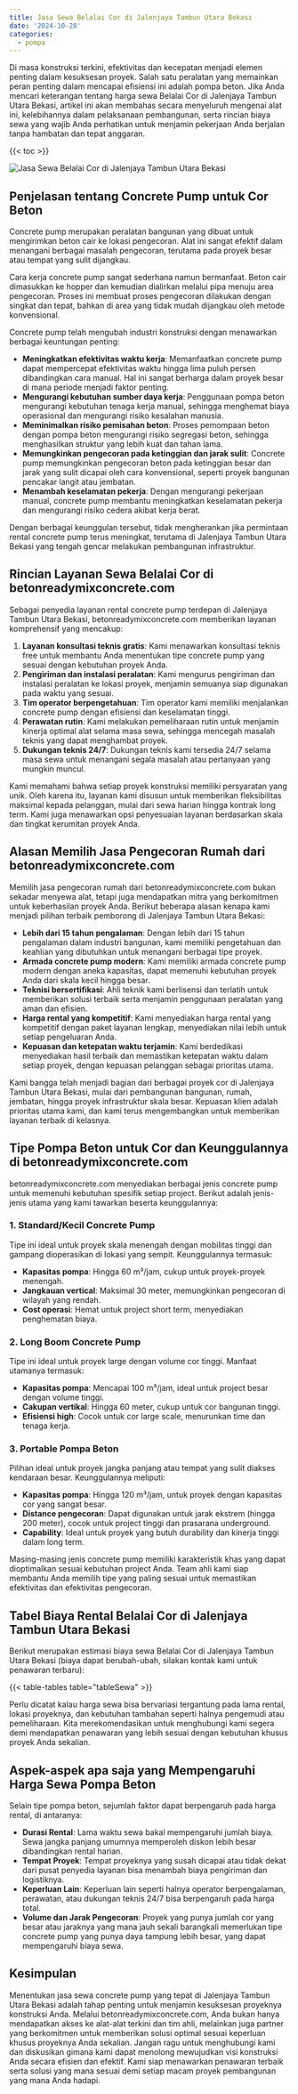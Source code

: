 ```yaml
---
title: Jasa Sewa Belalai Cor di Jalenjaya Tambun Utara Bekasi
date: '2024-10-28'
categories:
  - pompa
---
```


Di masa konstruksi terkini, efektivitas dan kecepatan menjadi elemen penting dalam kesuksesan proyek. Salah satu peralatan yang memainkan peran penting dalam mencapai efisiensi ini adalah pompa beton. Jika Anda mencari keterangan tentang harga sewa Belalai Cor di Jalenjaya Tambun Utara Bekasi, artikel ini akan membahas secara menyeluruh mengenai alat ini, kelebihannya dalam pelaksanaan pembangunan, serta rincian biaya sewa yang wajib Anda perhatikan untuk menjamin pekerjaan Anda berjalan tanpa hambatan dan tepat anggaran.

{{< toc >}}

![Jasa Sewa Belalai Cor di Jalenjaya Tambun Utara Bekasi](https://betoncor8.github.io/pump/concrete-pump%20(22).png)

## Penjelasan tentang Concrete Pump untuk Cor Beton

Concrete pump merupakan peralatan bangunan yang dibuat untuk mengirimkan beton cair ke lokasi pengecoran. Alat ini sangat efektif dalam menangani berbagai masalah pengecoran, terutama pada proyek besar atau tempat yang sulit dijangkau.

Cara kerja concrete pump sangat sederhana namun bermanfaat. Beton cair dimasukkan ke hopper dan kemudian dialirkan melalui pipa menuju area pengecoran. Proses ini membuat proses pengecoran dilakukan dengan singkat dan tepat, bahkan di area yang tidak mudah dijangkau oleh metode konvensional.

Concrete pump telah mengubah industri konstruksi dengan menawarkan berbagai keuntungan penting:

- **Meningkatkan efektivitas waktu kerja**: Memanfaatkan concrete pump dapat mempercepat efektivitas waktu hingga lima puluh persen dibandingkan cara manual. Hal ini sangat berharga dalam proyek besar di mana periode menjadi faktor penting.
- **Mengurangi kebutuhan sumber daya kerja**: Penggunaan pompa beton mengurangi kebutuhan tenaga kerja manual, sehingga menghemat biaya operasional dan mengurangi risiko kesalahan manusia.
- **Meminimalkan risiko pemisahan beton**: Proses pemompaan beton dengan pompa beton mengurangi risiko segregasi beton, sehingga menghasilkan struktur yang lebih kuat dan tahan lama.
- **Memungkinkan pengecoran pada ketinggian dan jarak sulit**: Concrete pump memungkinkan pengecoran beton pada ketinggian besar dan jarak yang sulit dicapai oleh cara konvensional, seperti proyek bangunan pencakar langit atau jembatan.
- **Menambah keselamatan pekerja**: Dengan mengurangi pekerjaan manual, concrete pump membantu meningkatkan keselamatan pekerja dan mengurangi risiko cedera akibat kerja berat.

Dengan berbagai keunggulan tersebut, tidak mengherankan jika permintaan rental concrete pump terus meningkat, terutama di Jalenjaya Tambun Utara Bekasi yang tengah gencar melakukan pembangunan infrastruktur.

## Rincian Layanan Sewa Belalai Cor di betonreadymixconcrete.com

Sebagai penyedia layanan rental concrete pump terdepan di Jalenjaya Tambun Utara Bekasi, betonreadymixconcrete.com memberikan layanan komprehensif yang mencakup:

1. **Layanan konsultasi teknis gratis**: Kami menawarkan konsultasi teknis free untuk membantu Anda menentukan tipe concrete pump yang sesuai dengan kebutuhan proyek Anda.
2. **Pengiriman dan instalasi peralatan**: Kami mengurus pengiriman dan instalasi peralatan ke lokasi proyek, menjamin semuanya siap digunakan pada waktu yang sesuai.
3. **Tim operator berpengetahuan**: Tim operator kami memiliki menjalankan concrete pump dengan efisiensi dan keselamatan tinggi.
4. **Perawatan rutin**: Kami melakukan pemeliharaan rutin untuk menjamin kinerja optimal alat selama masa sewa, sehingga mencegah masalah teknis yang dapat menghambat proyek.
5. **Dukungan teknis 24/7**: Dukungan teknis kami tersedia 24/7 selama masa sewa untuk menangani segala masalah atau pertanyaan yang mungkin muncul.

Kami memahami bahwa setiap proyek konstruksi memiliki persyaratan yang unik. Oleh karena itu, layanan kami disusun untuk memberikan fleksibilitas maksimal kepada pelanggan, mulai dari sewa harian hingga kontrak long term. Kami juga menawarkan opsi penyesuaian layanan berdasarkan skala dan tingkat kerumitan proyek Anda.

## Alasan Memilih Jasa Pengecoran Rumah dari betonreadymixconcrete.com

Memilih jasa pengecoran rumah dari betonreadymixconcrete.com bukan sekadar menyewa alat, tetapi juga mendapatkan mitra yang berkomitmen untuk keberhasilan proyek Anda. Berikut beberapa alasan kenapa kami menjadi pilihan terbaik pemborong di Jalenjaya Tambun Utara Bekasi:

- **Lebih dari 15 tahun pengalaman**: Dengan lebih dari 15 tahun pengalaman dalam industri bangunan, kami memiliki pengetahuan dan keahlian yang dibutuhkan untuk menangani berbagai tipe proyek.
- **Armada concrete pump modern**: Kami memiliki armada concrete pump modern dengan aneka kapasitas, dapat memenuhi kebutuhan proyek Anda dari skala kecil hingga besar.
- **Teknisi bersertifikasi**: Ahli teknik kami berlisensi dan terlatih untuk memberikan solusi terbaik serta menjamin penggunaan peralatan yang aman dan efisien.
- **Harga rental yang kompetitif**: Kami menyediakan harga rental yang kompetitif dengan paket layanan lengkap, menyediakan nilai lebih untuk setiap pengeluaran Anda.
- **Kepuasan dan ketepatan waktu terjamin**: Kami berdedikasi menyediakan hasil terbaik dan memastikan ketepatan waktu dalam setiap proyek, dengan kepuasan pelanggan sebagai prioritas utama.

Kami bangga telah menjadi bagian dari berbagai proyek cor di Jalenjaya Tambun Utara Bekasi, mulai dari pembangunan bangunan, rumah, jembatan, hingga proyek infrastruktur skala besar. Kepuasan klien adalah prioritas utama kami, dan kami terus mengembangkan untuk memberikan layanan terbaik di kelasnya.

## Tipe Pompa Beton untuk Cor dan Keunggulannya di betonreadymixconcrete.com

betonreadymixconcrete.com menyediakan berbagai jenis concrete pump untuk memenuhi kebutuhan spesifik setiap project. Berikut adalah jenis-jenis utama yang kami tawarkan beserta keunggulannya:

### 1\. Standard/Kecil Concrete Pump

Tipe ini ideal untuk proyek skala menengah dengan mobilitas tinggi dan gampang dioperasikan di lokasi yang sempit. Keunggulannya termasuk:

- **Kapasitas pompa**: Hingga 60 m³/jam, cukup untuk proyek-proyek menengah.
- **Jangkauan vertical**: Maksimal 30 meter, memungkinkan pengecoran di wilayah yang rendah.
- **Cost operasi**: Hemat untuk project short term, menyediakan penghematan biaya.

### 2\. Long Boom Concrete Pump

Tipe ini ideal untuk proyek large dengan volume cor tinggi. Manfaat utamanya termasuk:

- **Kapasitas pompa**: Mencapai 100 m³/jam, ideal untuk project besar dengan volume tinggi.
- **Cakupan vertikal**: Hingga 60 meter, cukup untuk cor bangunan tinggi.
- **Efisiensi high**: Cocok untuk cor large scale, menurunkan time dan tenaga kerja.

### 3\. Portable Pompa Beton

Pilihan ideal untuk proyek jangka panjang atau tempat yang sulit diakses kendaraan besar. Keunggulannya meliputi:

- **Kapasitas pompa**: Hingga 120 m³/jam, untuk proyek dengan kapasitas cor yang sangat besar.
- **Distance pengecoran**: Dapat digunakan untuk jarak ekstrem (hingga 200 meter), cocok untuk project tinggi dan prasarana underground.
- **Capability**: Ideal untuk proyek yang butuh durability dan kinerja tinggi dalam long term.

Masing-masing jenis concrete pump memiliki karakteristik khas yang dapat dioptimalkan sesuai kebutuhan project Anda. Team ahli kami siap membantu Anda memilih tipe yang paling sesuai untuk memastikan efektivitas dan efektivitas pengecoran.

## Tabel Biaya Rental Belalai Cor di Jalenjaya Tambun Utara Bekasi

Berikut merupakan estimasi biaya sewa Belalai Cor di Jalenjaya Tambun Utara Bekasi (biaya dapat berubah-ubah, silakan kontak kami untuk penawaran terbaru):

{{< table-tables table="tableSewa" >}}

Perlu dicatat kalau harga sewa bisa bervariasi tergantung pada lama rental, lokasi proyeknya, dan kebutuhan tambahan seperti halnya pengemudi atau pemeliharaan. Kita merekomendasikan untuk menghubungi kami segera demi mendapatkan penawaran yang lebih sesuai dengan kebutuhan khusus proyek Anda sekalian.

## Aspek-aspek apa saja yang Mempengaruhi Harga Sewa Pompa Beton

Selain tipe pompa beton, sejumlah faktor dapat berpengaruh pada harga rental, di antaranya:

- **Durasi Rental**: Lama waktu sewa bakal mempengaruhi jumlah biaya. Sewa jangka panjang umumnya memperoleh diskon lebih besar dibandingkan rental harian.
- **Tempat Proyek**: Tempat proyeknya yang susah dicapai atau tidak dekat dari pusat penyedia layanan bisa menambah biaya pengiriman dan logistiknya.
- **Keperluan Lain**: Keperluan lain seperti halnya operator berpengalaman, perawatan, atau dukungan teknis 24/7 bisa berpengaruh pada harga total.
- **Volume dan Jarak Pengecoran**: Proyek yang punya jumlah cor yang besar atau jaraknya yang mana jauh sekali barangkali memerlukan tipe concrete pump yang punya daya tampung lebih besar, yang dapat mempengaruhi biaya sewa.

## Kesimpulan

Menentukan jasa sewa concrete pump yang tepat di Jalenjaya Tambun Utara Bekasi adalah tahap penting untuk menjamin kesuksesan proyeknya konstruksi Anda. Melalui betonreadymixconcrete.com, Anda bukan hanya mendapatkan akses ke alat-alat terkini dan tim ahli, melainkan juga partner yang berkomitmen untuk memberikan solusi optimal sesuai keperluan khusus proyeknya Anda sekalian. Jangan ragu untuk menghubungi kami dan diskusikan gimana kami dapat menolong mewujudkan visi konstruksi Anda secara efisien dan efektif. Kami siap menawarkan penawaran terbaik serta solusi yang mana sesuai demi setiap macam proyek pembangunan yang mana Anda hadapi.
